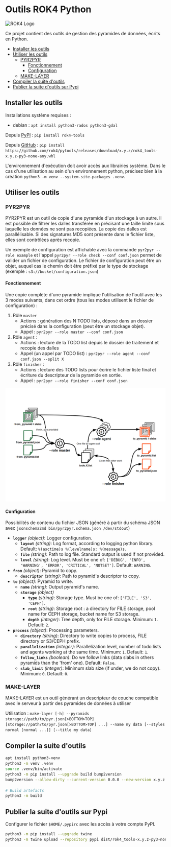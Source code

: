 # Outils ROK4 Python

![ROK4 Logo](https://rok4.github.io/assets/images/rok4.png)

Ce projet contient des outils de gestion des pyramides de données, écrits en Python.

- [Installer les outils](#installer-les-outils)
- [Utiliser les outils](#utiliser-les-outils)
    - [PYR2PYR](#pyr2pyr)
        - [Fonctionnement](#fonctionnement)
        - [Configuration](#configuration)
    - [MAKE-LAYER](#make-layer)
- [Compiler la suite d'outils](#compiler-la-suite-doutils)
- [Publier la suite d'outils sur Pypi](#publier-la-suite-doutils-sur-pypi)

## Installer les outils

Installations système requises :

* debian : `apt install python3-rados python3-gdal`

Depuis [PyPI](https://pypi.org/project/rok4-tools/) : `pip install rok4-tools`

Depuis [GitHub](https://github.com/rok4/pytools/releases/) : `pip install https://github.com/rok4/pytools/releases/download/x.y.z/rok4_tools-x.y.z-py3-none-any.whl`

L'environnement d'exécution doit avoir accès aux librairies système. Dans le cas d'une utilisation au sein d'un environnement python, précisez bien à la création `python3 -m venv --system-site-packages .venv`.

## Utiliser les outils

### PYR2PYR

PYR2PYR est un outil de copie d'une pyramide d'un stockage à un autre. Il est possible de filtrer les dalles transférée en précisant une taille limite sous laquelle les données ne sont pas recopiées. La copie des dalles est parallélisable. Si des signatures MD5 sont présente dans le fichier liste, elles sont contrôlées après recopie.

Un exemple de configuration est affichable avec la commande `pyr2pyr --role example` et l'appel `pyr2pyr --role check --conf conf.json` permet de valider un fichier de configuration. Le fichier de configuration peut être un objet, auquel cas le chemin doit être préfixé par le type de stockage (exemple : `s3://bucket/configuration.json`)

#### Fonctionnement

Une copie complète d'une pyramide implique l'utilisation de l'outil avec les 3 modes suivants, dans cet ordre (tous les modes utilisent le fichier de configuration) :

1. Rôle `master`
    * Actions : génération des N TODO lists, déposé dans un dossier précisé dans la configuration (peut être un stockage objet).
    * Appel : `pyr2pyr --role master --conf conf.json`
2. Rôle `agent` : 
    * Actions : lecture de la TODO list depuis le dossier de traitement et recopie des dalles
    * Appel (un appel par TODO list) : `pyr2pyr --role agent --conf conf.json --split X`
3. Rôle `finisher` : 
    * Actions : lecture des TODO lists pour écrire le fichier liste final et écriture du descripteur de la pyramide en sortie.
    * Appel : `pyr2pyr --role finisher --conf conf.json`

![Enchaînement PYR2PYR](./docs/images/pyr2pyr.png)

#### Configuration

Possibilités de contenu du fichier JSON (généré à partir du schéma JSON avec `jsonschema2md bin/pyr2pyr.schema.json /dev/stdout`)

- **`logger`** *(object)*: Logger configuration.
    - **`layout`** *(string)*: Log format, according to logging python library. Default: `%(asctime)s %(levelname)s: %(message)s`.
    - **`file`** *(string)*: Path to log file. Standard output is used if not provided.
    - **`level`** *(string)*: Log level. Must be one of: `['DEBUG', 'INFO', 'WARNING', 'ERROR', 'CRITICAL', 'NOTSET']`. Default: `WARNING`.
- **`from`** *(object)*: Pyramid to copy.
    - **`descriptor`** *(string)*: Path to pyramid's descriptor to copy.
- **`to`** *(object)*: Pyramid to write.
    - **`name`** *(string)*: Output pyramid's name.
    - **`storage`** *(object)*
        - **`type`** *(string)*: Storage type. Must be one of: `['FILE', 'S3', 'CEPH']`.
        - **`root`** *(string)*: Storage root : a directory for FILE storage, pool name for CEPH storage, bucket name for S3 storage.
        - **`depth`** *(integer)*: Tree depth, only for FILE storage. Minimum: `1`. Default: `2`.
- **`process`** *(object)*: Processing parameters.
    - **`directory`** *(string)*: Directory to write copies to process, FILE directory or S3/CEPH prefix.
    - **`parallelization`** *(integer)*: Parallelization level, number of todo lists and agents working at the same time. Minimum: `1`. Default: `1`.
    - **`follow_links`** *(boolean)*: Do we follow links (data slabs in others pyramids than the 'from' one). Default: `False`.
    - **`slab_limit`** *(integer)*: Minimum slab size (if under, we do not copy). Minimum: `0`. Default: `0`.


### MAKE-LAYER

MAKE-LAYER est un outil générant un descripteur de couche compatible avec le serveur à partir des pyramides de données à utiliser

Utilisation : `make-layer [-h] --pyramids storage://path/to/pyr.json[>BOTTOM>TOP] [storage://path/to/pyr.json[>BOTTOM>TOP] ...] --name my data [--styles normal [normal ...]] [--title my data]`


## Compiler la suite d'outils

```sh
apt install python3-venv
python3 -m venv .venv
source .venv/bin/activate
python3 -m pip install --upgrade build bump2version
bump2version --allow-dirty --current-version 0.0.0 --new-version x.y.z patch pyproject.toml src/rok4_tools/__init__.py

# Build artefacts
python3 -m build
```

## Publier la suite d'outils sur Pypi

Configurer le fichier `$HOME/.pypirc` avec les accès à votre compte PyPI.

```sh
python3 -m pip install --upgrade twine
python3 -m twine upload --repository pypi dist/rok4_tools-x.y.z-py3-none-any.whl dist/rok4_tools-x.y.z.tar.gz
```